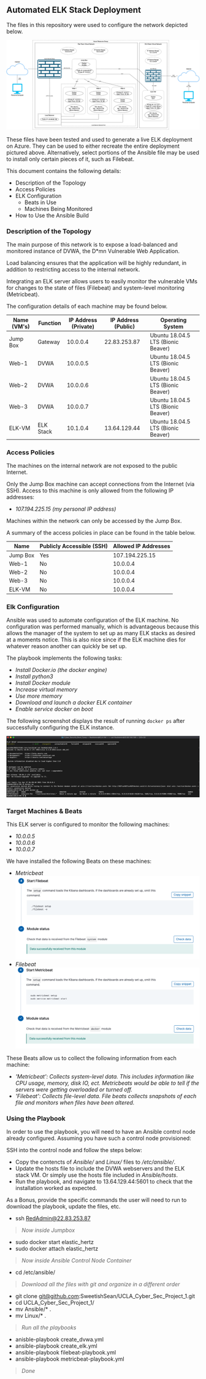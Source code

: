 ## Automated ELK Stack Deployment

The files in this repository were used to configure the network depicted below.

![Topology](Diagrams/AzureSystemWithELK-ResizedImage.png)

These files have been tested and used to generate a live ELK deployment on Azure. They can be used to either recreate the entire deployment pictured above. Alternatively, select portions of the Ansible file may be used to install only certain pieces of it, such as Filebeat.

This document contains the following details:
- Description of the Topology
- Access Policies
- ELK Configuration
  - Beats in Use
  - Machines Being Monitored
- How to Use the Ansible Build


### Description of the Topology

The main purpose of this network is to expose a load-balanced and monitored instance of DVWA, the D\*mn Vulnerable Web Application.

Load balancing ensures that the application will be highly redundant, in addition to restricting access to the internal network.

Integrating an ELK server allows users to easily monitor the vulnerable VMs for changes to the state of files (Filebeat) and system-level monitoring (Metricbeat).

The configuration details of each machine may be found below.

| Name (VM's) | Function  | IP Address (Private) | IP Address (Public) | Operating System                   |
|-------------|-----------|----------------------|---------------------|------------------------------------|
| Jump Box    | Gateway   | 10.0.0.4             | 22.83.253.87        | Ubuntu 18.04.5 LTS (Bionic Beaver) |
| Web-1       | DVWA      | 10.0.0.5             |                     | Ubuntu 18.04.5 LTS (Bionic Beaver) |
| Web-2       | DVWA      | 10.0.0.6             |                     | Ubuntu 18.04.5 LTS (Bionic Beaver) |
| Web-3       | DVWA      | 10.0.0.7             |                     | Ubuntu 18.04.5 LTS (Bionic Beaver) |
| ELK-VM      | ELK Stack | 10.1.0.4             | 13.64.129.44        | Ubuntu 18.04.5 LTS (Bionic Beaver) |


### Access Policies

The machines on the internal network are not exposed to the public Internet. 

Only the Jump Box machine can accept connections from the Internet (via SSH). Access to this machine is only allowed from the following IP addresses:
- _107.194.225.15 (my personal IP address)_

Machines within the network can only be accessed by the Jump Box.

A summary of the access policies in place can be found in the table below.

| Name     | Publicly Accessible (SSH) | Allowed IP Addresses |
|----------|---------------------------|----------------------|
| Jump Box | Yes                       | 107.194.225.15       |
| Web-1    | No                        | 10.0.0.4             |
| Web-2    | No                        | 10.0.0.4             |
| Web-3    | No                        | 10.0.0.4             |
| ELK-VM   | No                        | 10.0.0.4             |

### Elk Configuration

Ansible was used to automate configuration of the ELK machine. No configuration was performed manually, which is advantageous because this allows the manager of the system to set up as many ELK stacks as desired at a moments notice. This is also nice since if the ELK machine dies for whatever reason another can quickly be set up.

The playbook implements the following tasks:

- _Install Docker.io (the docker engine)_
- _Install python3_
- _Install Docker module_
- _Increase virtual memory_
- _Use more memory_
- _Download and launch a docker ELK container_
- _Enable service docker on boot_

The following screenshot displays the result of running `docker ps` after successfully configuring the ELK instance.

![Docker PS](Diagrams/ELK_stack_docker_container.png)

### Target Machines & Beats
This ELK server is configured to monitor the following machines:

- _10.0.0.5_
- _10.0.0.6_
- _10.0.0.7_

We have installed the following Beats on these machines:
- _Metricbeat_
![Metric Success](Diagrams/FilebeatSuccess.png)
- _Filebeat_
![Filebeat Success](Diagrams/MetricbeatSuccess.png)

These Beats allow us to collect the following information from each machine:
- _'Metricbeat': Collects system-level data. This includes information like CPU usage, memory, disk IO, ect. Metricbeats would be able to tell if the servers were getting overloaded or turned off._
- _'Filebeat': Collects file-level data. File beats collects snapshots of each file and monitors when files have been altered._

### Using the Playbook
In order to use the playbook, you will need to have an Ansible control node already configured. Assuming you have such a control node provisioned: 

SSH into the control node and follow the steps below:
- Copy the contencts of _Ansible/_ and _Linux/_ files to */etc/ansible/*.
- Update the hosts file to include the DVWA webservers and the ELK stack VM. Or simply use the hosts file included in *Ansible/hosts*.
- Run the playbook, and navigate to 13.64.129.44:5601 to check that the installation worked as expected.


As a Bonus, provide the specific commands the user will need to run to download the playbook, update the files, etc.


- ssh RedAdmin@22.83.253.87
> _Now inside Jumpbox_
- sudo docker start elastic_hertz
- sudo docker attach elastic_hertz
> _Now inside Ansible Control Node Container_
- cd /etc/ansible/
> _Download all the files with git and organize in a different order_
- git clone git@github.com:SweetishSean/UCLA_Cyber_Sec_Project_1.git
- cd UCLA_Cyber_Sec_Project_1/
- mv Ansible/* .
- mv Linux/* .
> _Run all the playbooks_
- anisble-playbook create_dvwa.yml
- ansible-playbook create_elk.yml
- ansible-playbook filebeat-playbook.yml 
- ansible-playbook metricbeat-playbook.yml
> _Done_
